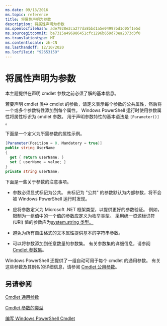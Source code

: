 ```yaml
---
ms.date: 09/13/2016
ms.topic: reference
title: 将属性声明为参数
description: 将属性声明为参数
ms.openlocfilehash: ade7928e2ca277da8bbd1a5e04997bd1d05f1e5d
ms.sourcegitcommit: ba7315a496986451cfc1296b659d73ea2373d3f0
ms.translationtype: MT
ms.contentlocale: zh-CN
ms.lasthandoff: 12/10/2020
ms.locfileid: "92653159"
---
```

# <a name="declaring-properties-as-parameters"></a>将属性声明为参数

本主题提供在声明 cmdlet 参数之前必须了解的基本信息。

若要声明 cmdlet 类中 cmdlet 的参数，请定义表示每个参数的公共属性，然后将一个或多个参数特性添加到每个属性。 Windows PowerShell 运行时使用参数属性将属性标识为 cmdlet 参数。 用于声明参数特性的基本语法是 `[Parameter()]` 。

下面是一个定义为所需参数的属性示例。

```csharp
[Parameter(Position = 0, Mandatory = true)]
public string UserName
{
  get { return userName; }
  set { userName = value; }
}
private string userName;
```

下面是一些关于参数的注意事项。

- 参数必须显式标记为公共。 未标记为 "公共" 的参数默认为内部参数，将不会被 Windows PowerShell 运行时发现。

- 应将参数定义为 Microsoft .NET 框架类型，以提供更好的参数验证。 例如，限制为一组值中的一个值的参数应定义为枚举类型。 采用统一资源标识符 (URI) 值的参数应为[system.string 类型。](/dotnet/api/System.Uri)

- 避免为所有自由格式的文本属性提供基本的字符串参数。

- 可以将参数添加到任意数量的参数集。 有关参数集的详细信息，请参阅 [Cmdlet 参数集](./cmdlet-parameter-sets.md)。

Windows PowerShell 还提供了一组自动可用于每个 cmdlet 的通用参数。 有关这些参数及其别名的详细信息，请参阅 [Cmdlet 公用参数](./common-parameter-names.md)。

## <a name="see-also"></a>另请参阅

[Cmdlet 通用参数](./common-parameter-names.md)

[Cmdlet 参数的类型](./types-of-cmdlet-parameters.md)

[编写 Windows PowerShell Cmdlet](./writing-a-windows-powershell-cmdlet.md)
